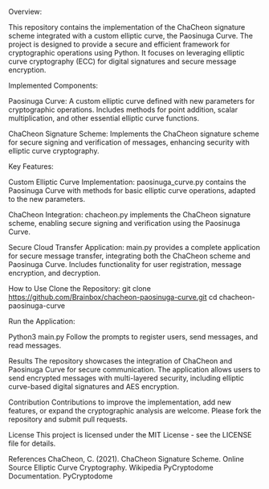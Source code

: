 
Overview:

This repository contains the implementation of the ChaCheon signature scheme integrated with a custom elliptic curve, the Paosinuga Curve. 
The project is designed to provide a secure and efficient framework for cryptographic operations using Python. It focuses on leveraging elliptic curve cryptography (ECC) for digital signatures and secure message encryption.








Implemented Components:

Paosinuga Curve: A custom elliptic curve defined with new parameters for cryptographic operations. Includes methods for point addition, scalar multiplication, and other essential elliptic curve functions.

ChaCheon Signature Scheme: Implements the ChaCheon signature scheme for secure signing and verification of messages, enhancing security with elliptic curve cryptography.







Key Features:

Custom Elliptic Curve Implementation: paosinuga_curve.py contains the Paosinuga Curve with methods for basic elliptic curve operations, adapted to the new parameters.

ChaCheon Integration: chacheon.py implements the ChaCheon signature scheme, enabling secure signing and verification using the Paosinuga Curve.


Secure Cloud Transfer Application: main.py provides a complete application for secure message transfer, integrating both the ChaCheon scheme and Paosinuga Curve. Includes functionality for user registration, message encryption, and decryption.









How to Use
Clone the Repository:
git clone https://github.com/Brainbox/chacheon-paosinuga-curve.git
cd chacheon-paosinuga-curve





Run the Application:

Python3 main.py
Follow the prompts to register users, send messages, and read messages.





Results
The repository showcases the integration of ChaCheon and Paosinuga Curve for secure communication. The application allows users to send encrypted messages with multi-layered security, including elliptic curve-based digital signatures and AES encryption.






Contribution
Contributions to improve the implementation, add new features, or expand the cryptographic analysis are welcome. Please fork the repository and submit pull requests.






License
This project is licensed under the MIT License - see the LICENSE file for details.






References
ChaCheon, C. (2021). ChaCheon Signature Scheme. Online Source
Elliptic Curve Cryptography. Wikipedia
PyCryptodome Documentation. PyCryptodome
